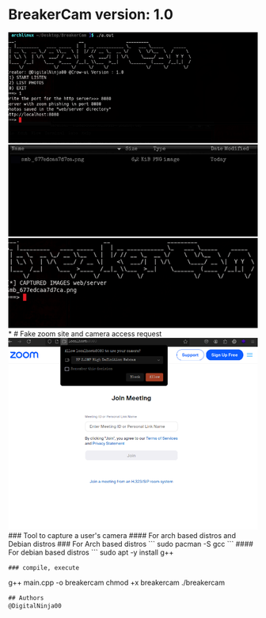 # BreakerCam version: 1.0
<center>
    <img src="image.png"><br>
    <img src="image2.png"><br>
    <img src="image3.png"><br>
</center>
* 
# Fake zoom site and camera access request
<center>
    <img src="image4.png"><br>
</center>
### Tool to capture a user's camera
#### For arch based distros and Debian distros
### For Arch based distros
```
sudo pacman -S gcc
```
#### For debian based distros
```
sudo apt -y install g++

```
### compile, execute
```
g++ main.cpp -o breakercam
chmod +x breakercam
./breakercam
```
## Authors
@DigitalNinja00
